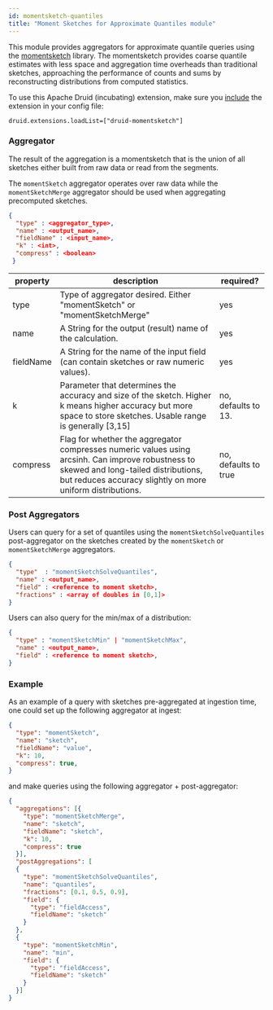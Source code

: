 ```yaml
---
id: momentsketch-quantiles
title: "Moment Sketches for Approximate Quantiles module"
---
```


<!--
  ~ Licensed to the Apache Software Foundation (ASF) under one
  ~ or more contributor license agreements.  See the NOTICE file
  ~ distributed with this work for additional information
  ~ regarding copyright ownership.  The ASF licenses this file
  ~ to you under the Apache License, Version 2.0 (the
  ~ "License"); you may not use this file except in compliance
  ~ with the License.  You may obtain a copy of the License at
  ~
  ~   http://www.apache.org/licenses/LICENSE-2.0
  ~
  ~ Unless required by applicable law or agreed to in writing,
  ~ software distributed under the License is distributed on an
  ~ "AS IS" BASIS, WITHOUT WARRANTIES OR CONDITIONS OF ANY
  ~ KIND, either express or implied.  See the License for the
  ~ specific language governing permissions and limitations
  ~ under the License.
  -->


This module provides aggregators for approximate quantile queries using the [momentsketch](https://github.com/stanford-futuredata/momentsketch) library.
The momentsketch provides coarse quantile estimates with less space and aggregation time overheads than traditional sketches, approaching the performance of counts and sums by reconstructing distributions from computed statistics.

To use this Apache Druid (incubating) extension, make sure you [include](../../development/extensions.md#loading-extensions) the extension in your config file:

```
druid.extensions.loadList=["druid-momentsketch"]
```

### Aggregator

The result of the aggregation is a momentsketch that is the union of all sketches either built from raw data or read from the segments.

The `momentSketch` aggregator operates over raw data while the `momentSketchMerge` aggregator should be used when aggregating precomputed sketches.

```json
{
  "type" : <aggregator_type>,
  "name" : <output_name>,
  "fieldName" : <input_name>,
  "k" : <int>,
  "compress" : <boolean>
 }
```

|property|description|required?|
|--------|-----------|---------|
|type|Type of aggregator desired. Either "momentSketch" or "momentSketchMerge" |yes|
|name|A String for the output (result) name of the calculation.|yes|
|fieldName|A String for the name of the input field (can contain sketches or raw numeric values).|yes|
|k|Parameter that determines the accuracy and size of the sketch. Higher k means higher accuracy but more space to store sketches. Usable range is generally [3,15] |no, defaults to 13.|
|compress|Flag for whether the aggregator compresses numeric values using arcsinh. Can improve robustness to skewed and long-tailed distributions, but reduces accuracy slightly on more uniform distributions.| no, defaults to true

### Post Aggregators

Users can query for a set of quantiles using the `momentSketchSolveQuantiles` post-aggregator on the sketches created by the `momentSketch` or `momentSketchMerge` aggregators.

```json
{
  "type"  : "momentSketchSolveQuantiles",
  "name" : <output_name>,
  "field" : <reference to moment sketch>,
  "fractions" : <array of doubles in [0,1]>
}
```

Users can also query for the min/max of a distribution:

```json
{
  "type" : "momentSketchMin" | "momentSketchMax",
  "name" : <output_name>,
  "field" : <reference to moment sketch>,
}
```

### Example
As an example of a query with sketches pre-aggregated at ingestion time, one could set up the following aggregator at ingest:

```json
{
  "type": "momentSketch",
  "name": "sketch",
  "fieldName": "value",
  "k": 10,
  "compress": true,
}
```

and make queries using the following aggregator + post-aggregator:

```json
{
  "aggregations": [{
    "type": "momentSketchMerge",
    "name": "sketch",
    "fieldName": "sketch",
    "k": 10,
    "compress": true
  }],
  "postAggregations": [
  {
    "type": "momentSketchSolveQuantiles",
    "name": "quantiles",
    "fractions": [0.1, 0.5, 0.9],
    "field": {
      "type": "fieldAccess",
      "fieldName": "sketch"
    }
  },
  {
    "type": "momentSketchMin",
    "name": "min",
    "field": {
      "type": "fieldAccess",
      "fieldName": "sketch"
    }
  }]
}
```